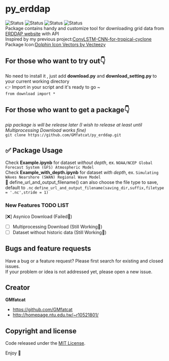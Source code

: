 # py_erddap
![Status](https://img.shields.io/badge/xarray-needed-brightgreen)
![Status](https://img.shields.io/badge/netCDF4-needed-brightgreen)
![Status](https://img.shields.io/badge/requests-needed-critical)
![Status](https://img.shields.io/badge/aiohttp-needed-brightgreen)  
Package contains handy and customize tool for downloading grid data from [ERDDAP website](https://pae-paha.pacioos.hawaii.edu/erddap/griddap) with API  
Inspired by my previous project:[ConvLSTM-CNN-for-tropical-cyclone](https://github.com/GMfatcat/ConvLSTM-CNN-for-tropical-cyclone)  
Package Icon:<a href="https://www.vecteezy.com/free-vector/dolphin-icon">Dolphin Icon Vectors by Vecteezy</a>

## For those who want to try out:point_down: ##  
No need to install it , just add **download.py** and **download_setting.py** to your current working directory  
:point_right: Import in your script and it's ready to go ~  
`
from download import *
`

## For those who want to get a package:point_down: ##
*pip package is will be release later (I wish to release at least until Multiprocessing Download works fine)*  
`
git clone https://github.com/GMfatcat/py_erddap.git
`

## :white_check_mark: Package Usage ##
Check **Example.ipynb** for dataset *without depth*, ex. `NOAA/NCEP Global Forecast System (GFS) Atmospheric Model`  
Check **Example_with_depth.ipynb** for dataset *with depth*, ex. `Simulating WAves Nearshore (SWAN) Regional Wave Model`  
:orange_book: define_url_and_output_filename() can also choose the file type to save, default to `.nc` 
`define_url_and_output_filename(saving_dir,suffix,filetype = '.nc',stride = 1)`

### New Features TODO LIST
[:x:] Asynico Download (Failed:bug:)
- [ ] Multiprocessing Download (Still Working:bicyclist:)
- [ ] Dataset without historic data (Still Working:bicyclist:)

## Bugs and feature requests

Have a bug or a feature request? Please first search for existing and closed issues.  
If your problem or idea is not addressed yet, please open a new issue.  


## Creator

**GMfatcat**

- <https://github.com/GMfatcat>
- <http://homepage.ntu.edu.tw/~r10521801/>


## Copyright and license

Code released under the [MIT License](https://reponame/blob/master/LICENSE).

Enjoy :metal:
